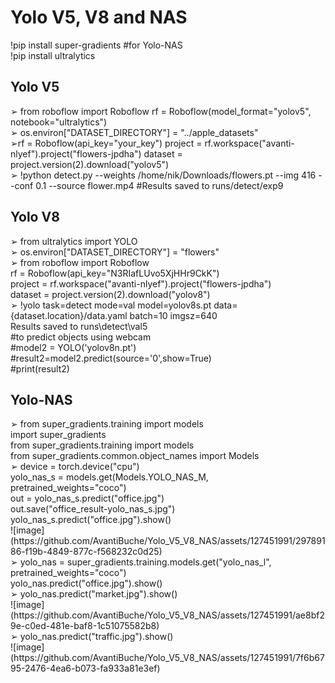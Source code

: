 # Yolo V5, V8 and NAS

<div>!pip install super-gradients #for Yolo-NAS</div>
<div>!pip install ultralytics</div>

## Yolo V5

<div>➢ from roboflow import Roboflow
rf = Roboflow(model_format="yolov5", notebook="ultralytics")</div>
<div>➢ os.environ["DATASET_DIRECTORY"] = "../apple_datasets"</div>
<div>➢rf = Roboflow(api_key="your_key")
project = rf.workspace("avanti-nlyef").project("flowers-jpdha")
dataset = project.version(2).download("yolov5")</div>
<div>➢ !python detect.py --weights /home/nik/Downloads/flowers.pt --img 416 --conf 0.1 --source flower.mp4
#Results saved to runs/detect/exp9</div>

## Yolo V8

<div>➢ from ultralytics import YOLO</div>
<div>➢ os.environ["DATASET_DIRECTORY"] = "flowers"</div>
<div>➢ from roboflow import Roboflow</div>
<div>rf = Roboflow(api_key="N3RIafLUvo5XjHHr9CkK")</div>
<div>project = rf.workspace("avanti-nlyef").project("flowers-jpdha")</div>
<div>dataset = project.version(2).download("yolov8")</div>
<div>➢ !yolo task=detect mode=val model=yolov8s.pt data={dataset.location}/data.yaml batch=10 imgsz=640</div>
<div>Results saved to runs\detect\val5</div>
<div>
  
</div>
<div>#to predict objects using webcam</div>
<div>#model2 = YOLO('yolov8n.pt')</div>
<div>#result2=model2.predict(source='0',show=True)</div>
<div>#print(result2)</div>

## Yolo-NAS

<div>➢ from super_gradients.training import models</div>
<div>import super_gradients</div>
<div>from super_gradients.training import models</div>
<div>from super_gradients.common.object_names import Models</div>
<div>➢ device = torch.device("cpu")</div>
<div>yolo_nas_s = models.get(Models.YOLO_NAS_M, pretrained_weights="coco")</div>
<div>out = yolo_nas_s.predict("office.jpg")</div>
<div>out.save("office_result-yolo_nas_s.jpg")</div>
<div>yolo_nas_s.predict("office.jpg").show()</div>
![image](https://github.com/AvantiBuche/Yolo_V5_V8_NAS/assets/127451991/29789186-f19b-4849-877c-f568232c0d25)

<div>➢ yolo_nas = super_gradients.training.models.get("yolo_nas_l", pretrained_weights="coco")</div>
<div>yolo_nas.predict("office.jpg").show()</div>
<div>➢ yolo_nas.predict("market.jpg").show()</div>
![image](https://github.com/AvantiBuche/Yolo_V5_V8_NAS/assets/127451991/ae8bf29e-c0ed-481e-baf8-1c51075582b8)

<div>➢ yolo_nas.predict("traffic.jpg").show()</div>
![image](https://github.com/AvantiBuche/Yolo_V5_V8_NAS/assets/127451991/7f6b6795-2476-4ea6-b073-fa933a81e3ef)
